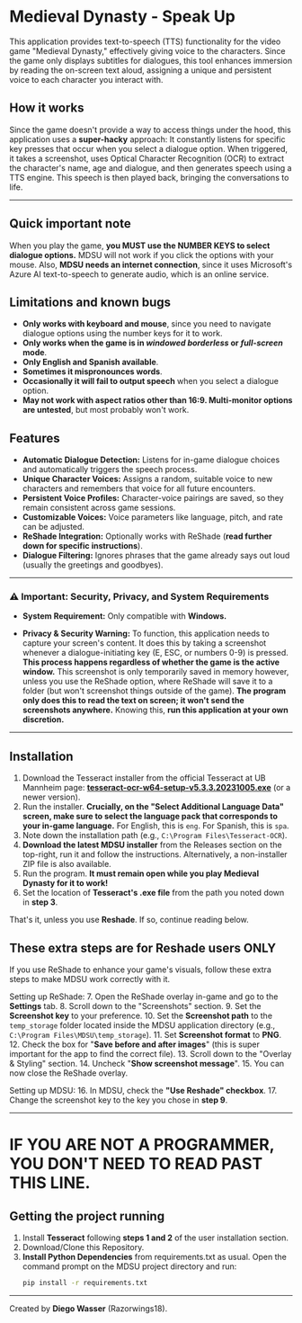 # Medieval Dynasty - Speak Up

This application provides text-to-speech (TTS) functionality for the video game "Medieval Dynasty," effectively giving voice to the characters. Since the game only displays subtitles for dialogues, this tool enhances immersion by reading the on-screen text aloud, assigning a unique and persistent voice to each character you interact with.


## How it works

Since the game doesn't provide a way to access things under the hood, this application uses a **super-hacky** approach:
It constantly listens for specific key presses that occur when you select a dialogue option. When triggered, it takes a screenshot, uses Optical Character Recognition (OCR) to extract the character's name, age and dialogue, and then generates speech using a TTS engine. This speech is then played back, bringing the conversations to life.

---

## Quick important note

When you play the game, **you MUST use the NUMBER KEYS to select dialogue options.** MDSU will not work if you click the options with your mouse.
Also, **MDSU needs an internet connection**, since it uses Microsoft's Azure AI text-to-speech to generate audio, which is an online service.


## Limitations and known bugs

-   **Only works with keyboard and mouse**, since you need to navigate dialogue options using the number keys for it to work.
-   **Only works when the game is in *windowed borderless* or *full-screen* mode**.
-   **Only English and Spanish available**.
-   **Sometimes it mispronounces words**.
-   **Occasionally it will fail to output speech** when you select a dialogue option.
-   **May not work with aspect ratios other than 16:9. Multi-monitor options are untested**, but most probably won't work.


## Features

-   **Automatic Dialogue Detection:** Listens for in-game dialogue choices and automatically triggers the speech process.
-   **Unique Character Voices:** Assigns a random, suitable voice to new characters and remembers that voice for all future encounters.
-   **Persistent Voice Profiles:** Character-voice pairings are saved, so they remain consistent across game sessions.
-   **Customizable Voices:** Voice parameters like language, pitch, and rate can be adjusted.
-   **ReShade Integration:** Optionally works with ReShade (**read further down for specific instructions**).
-   **Dialogue Filtering:** Ignores phrases that the game already says out loud (usually the greetings and goodbyes).

---

### ⚠️ Important: Security, Privacy, and System Requirements

-   **System Requirement:** Only compatible with **Windows.**

-   **Privacy & Security Warning:** To function, this application needs to capture your screen's content. It does this by taking a screenshot whenever a dialogue-initiating key (E, ESC, or numbers 0-9) is pressed. **This process happens regardless of whether the game is the active window.** This screenshot is only temporarily saved in memory however, unless you use the ReShade option, where ReShade will save it to a folder (but won't screenshot things outside of the game). **The program only does this to read the text on screen; it won't send the screenshots anywhere.** Knowing this, **run this application at your own discretion.**

---

## Installation

1.  Download the Tesseract installer from the official Tesseract at UB Mannheim page: [**tesseract-ocr-w64-setup-v5.3.3.20231005.exe**](https://github.com/UB-Mannheim/tesseract/wiki) (or a newer version).
2.  Run the installer. **Crucially, on the "Select Additional Language Data" screen, make sure to select the language pack that corresponds to your in-game language.** For English, this is `eng`. For Spanish, this is `spa`.
3.  Note down the installation path (e.g., `C:\Program Files\Tesseract-OCR`).
4.  **Download the latest MDSU installer** from the Releases section on the top-right, run it and follow the instructions.
        Alternatively, a non-installer ZIP file is also available.
5.  Run the program. **It must remain open while you play Medieval Dynasty for it to work!**
6.  Set the location of **Tesseract's .exe file** from the path you noted down in **step 3**.

That's it, unless you use **Reshade**. If so, continue reading below.


## These extra steps are for Reshade users ONLY
If you use ReShade to enhance your game's visuals, follow these extra steps to make MDSU work correctly with it.

Setting up ReShade:
7.  Open the ReShade overlay in-game and go to the **Settings** tab.
8.  Scroll down to the "Screenshots" section.
9.  Set the **Screenshot key** to your preference.
10.  Set the **Screenshot path** to the `temp_storage` folder located inside the MDSU application directory (e.g., `C:\Program Files\MDSU\temp_storage`).
11.  Set **Screenshot format** to **PNG**.
12.  Check the box for "**Save before and after images**" (this is super important for the app to find the correct file).
13.  Scroll down to the "Overlay & Styling" section.
14.  Uncheck "**Show screenshot message**".
15.  You can now close the ReShade overlay.

Setting up MDSU:
16. In MDSU, check the **"Use Reshade" checkbox**.
17. Change the screenshot key to the key you chose in **step 9**.

---

# IF YOU ARE NOT A PROGRAMMER, YOU DON'T NEED TO READ PAST THIS LINE.

## Getting the project running

1.  Install **Tesseract** following **steps 1 and 2** of the user installation section.
2.  Download/Clone this Repository.
3.  **Install Python Dependencies** from requirements.txt as usual. Open the command prompt on the MDSU project directory and run:
    ```bash
    pip install -r requirements.txt
    ```

---

Created by **Diego Wasser** (Razorwings18).